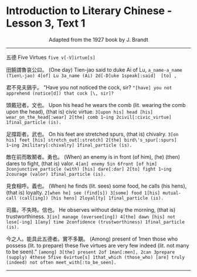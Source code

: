 # Introduction to Literary Chinese - Lesson 3, Text 1

<center>Adapted from the 1927 book by J. Brandt</center>

---

五德
Five Virtues
`five v[-V]irtue[s]`

田饒謂魯哀公曰。
(One day) Tien-jao said to duke Ai of Lu,
`a_name-a_name (Tien\-jao) 4[of] Lu 3a_name (Ai) 2d[-D]uke 1speak[:said]  [to] ,`

君不見夫鷄乎。
"Have you not noticed the cock, sir?
`"[have] you not apprehend (notice[d]) that cock [\, sir]?`

頭戴冠者。文也。
Upon his head he wears the comb (lit. wearing the comb upon the head), (that is) civic virtue.
`3[upon his] head [his] wear_on_the_head[:wear] 2[the] comb 1~ing 2civil[:civic_virtue] 1final_particle (is).`

足撐距者。武也。
On his feet are stretched spurs, (that is) chivalry.
`3[on his] feet [his] stretch_out[:stretch] 2[the] bird\'s_spur[:spurs] 1~ing 2military[:chivalry] 1final_particle (is).`

敵在前而敢鬭者。勇也。
(When) an enemy is in front (of him), (he) (then) dares to fight, (that is) valor.
`4[an] enemy 5in 6front [of him] 3conjunctive_particle (with) [his] dare[:dar] 2[to] fight 1~ing 2courage (valor) 1final_particle (is).`

見食相呼。義也。
(When) he finds (lit. sees) some food, he calls (his hens), (that is) loyalty.
`2[when he] see (find[s]) 3[some] food 1[his] mutual-call (call[ing]) [his hens] 2loyal[ty] 1final_particle (is).`

司晨。不失時。信也。
He observes without delay the morning, (that is) trustworthiness.
`3[in] manage (oversee[ing]) 4[the] dawn [his] not lose[-ing] 1[any] time 2confidence (trustworthiness) 1final_particle (is).`

今之人。能具此五德者。實不多覯。
(Among) present of 1men those who possess (lit. to prepare) these five virtues are very few indeed (lit. not many to be seen)."
`[among] 3[the] present 2of 1man[:men], 2can 3prepare (supply) 4these 5five 6virtue[s] 1that_which (those_who) [are] truly (indeed) not often meet_with[:to_be_seen].`

---
